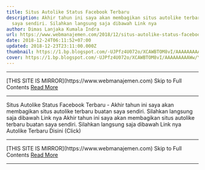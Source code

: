 ```yaml
---
title: Situs Autolike Status Facebook Terbaru
description: Akhir tahun ini saya akan membagikan situs autolike terbaru buatan
  saya sendiri. Silahkan langsung saja dibawah Link nya
author: Dimas Lanjaka Kumala Indra
url: https://www.webmanajemen.com/2018/12/situs-autolike-status-facebook-terbaru.html
date: 2018-12-24T06:11:52+07:00
updated: 2018-12-23T23:11:00.000Z
thumbnail: https://1.bp.blogspot.com/-UJPfz4U072o/XCAWBTOM8vI/AAAAAAAAAWw/YfXs94MzOUIE6jCNMZ4v43tR_A32WyWYACLcBGAs/s1600/Screenshot_2018-12-24-02-22-34-226_com.android.chrome.png
cover: https://1.bp.blogspot.com/-UJPfz4U072o/XCAWBTOM8vI/AAAAAAAAAWw/YfXs94MzOUIE6jCNMZ4v43tR_A32WyWYACLcBGAs/s1600/Screenshot_2018-12-24-02-22-34-226_com.android.chrome.png
---
```


<hr/> [THIS SITE IS MIRROR](https://www.webmanajemen.com) Skip to Full Contents <a href="https://www.webmanajemen.com/2018/12/situs-autolike-status-facebook-terbaru.html" rel="follow" class="button" id="read-more">Read More</a> <hr/> Situs Autolike Status Facebook Terbaru - Akhir tahun ini saya akan membagikan situs autolike terbaru buatan saya sendiri. Silahkan langsung saja dibawah Link nya Akhir tahun ini saya akan membagikan situs autolike terbaru buatan saya sendiri. Silahkan langsung saja dibawah Link nya 
Autolike Terbaru Disini (Click) <hr/> [THIS SITE IS MIRROR](https://www.webmanajemen.com) Skip to Full Contents <a href="https://www.webmanajemen.com/2018/12/situs-autolike-status-facebook-terbaru.html" rel="follow" class="button" id="read-more">Read More</a> <hr/>